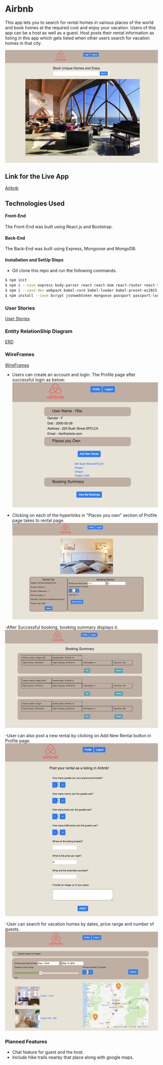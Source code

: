# Airbnb

This app lets you to search for rental homes in various places of the world and book homes at the required cost and enjoy your vacation. Users of this app can be a host as well as a guest. Host posts their rental information as listing in this app which gets listed when other users search for vacation homes in that city.

![Wireframes](https://github.com/SwethaMuralidharan/Airbnb-FrontEnd/blob/master/Airbnb.png)


## Link for the Live App
 <a href="https://airbnb-fe.herokuapp.com/" target="_blank">Airbnb</a>

## Technologies Used

#### Front-End

The Front-End was built using React.js and Bootstrap.

#### Back-End

The Back-End was built using Express, Mongoose and MongoDB.

#### Installation and SetUp Steps

* Git clone this repo and run the following commands.
```bash
$ npm init
$ npm i --save express body-parser react react-dom react-router react-tap-event-plugin validator
$ npm i --save-dev webpack babel-core babel-loader babel-preset-es2015 babel-preset-react nodemon
$ npm install --save bcrypt jsonwebtoken mongoose passport passport-local
```
### User Stories
 <a href="https://trello.com/b/Fr4PTFxN/airbnb-clone" target="_blank">User Stories</a>

### Entity RelationShip Diagram
[ERD](https://github.com/SwethaMuralidharan/Airbnb-FrontEnd/blob/master/ERD_AIRBNB.png)

### WireFrames
[WireFrames](https://github.com/SwethaMuralidharan/Airbnb-FrontEnd/blob/master/wireframe-airbnb.png)

- Users can create an account and login. The Profile page after successful login as below:
![Wireframes](https://github.com/SwethaMuralidharan/Airbnb-FrontEnd/blob/master/Profile.png)

- Clicking on each of the hyperlinks in "Places you own" section of Profile page takes to rental page.
![Wireframes](https://github.com/SwethaMuralidharan/Airbnb-FrontEnd/blob/master/Rental.png)

-After Successful booking, booking summary displays it.
![Wireframes](https://github.com/SwethaMuralidharan/Airbnb-FrontEnd/blob/master/BookingSummary.png)

-User can also post a new rental by clicking on Add New Rental button in Profile page.
![Wireframes](https://github.com/SwethaMuralidharan/Airbnb-FrontEnd/blob/master/PostRental.png)

-User can search for vacation homes by dates, price range and number of guests.
![Wireframes](https://github.com/SwethaMuralidharan/Airbnb-FrontEnd/blob/master/SearchResults.png)

### Planned Features

* Chat feature for guest and the host.
* Include hike trails nearby that place along with google maps.
